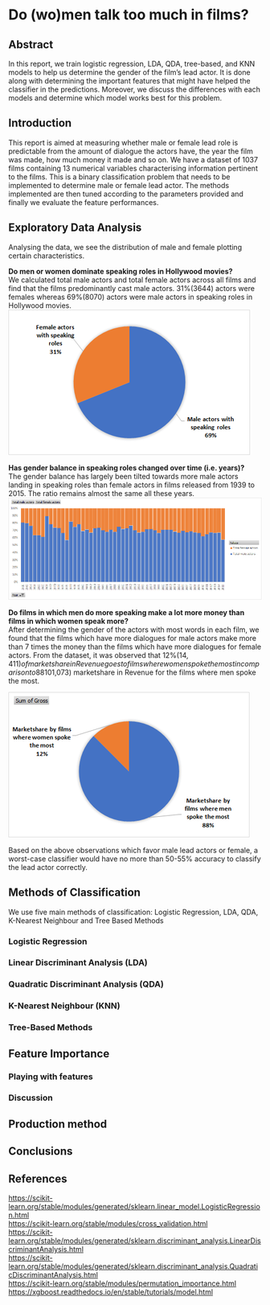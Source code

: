# Do (wo)men talk too much in films?  
## Abstract  
In this report, we train logistic regression, LDA, QDA, tree-based, and KNN
models to help us determine the gender of the film’s lead actor. It is done along
with determining the important features that might have helped the classifier in the
predictions. Moreover, we discuss the differences with each models and determine
which model works best for this problem.  
## Introduction  
This report is aimed at measuring whether male or female lead role is predictable from the amount
of dialogue the actors have, the year the film was made, how much money it made and so on. We
have a dataset of 1037 films containing 13 numerical variables characterising information pertinent to
the films. This is a binary classification problem that needs to be implemented to determine male or
female lead actor. The methods implemented are then tuned according to the parameters provided
and finally we evaluate the feature performances.  
## Exploratory Data Analysis  
Analysing the data, we see the distribution of male and female plotting certain characteristics.  

**Do men or women dominate speaking roles in Hollywood movies?**  
We calculated total male actors and total female actors across all films and find that the films
predominantly cast male actors. 31%(3644) actors were females whereas 69%(8070) actors were
male actors in speaking roles in Hollywood movies.
![ttl_male_ttl_female](imgs/ttl_male_ttl_female.png)
<span id="fig:fig_1" label="fig:fig_1"></span>

**Has gender balance in speaking roles changed over time (i.e. years)?**  
The gender balance has largely been tilted towards more male actors landing in speaking roles than
female actors in films released from 1939 to 2015. The ratio remains almost the same all these years.
![male_female_withtime](imgs/male_female_withtime.png)
<span id="fig:fig_2" label="fig:fig_2"></span>

**Do films in which men do more speaking make a lot more money than films in which women speak more?**  
After determining the gender of the actors with most words in each film, we found that the films
which have more dialogues for male actors make more than 7 times the money than the films which
have more dialogues for female actors. From the dataset, it was observed that 12%($14,411) of
marketshare in Revenue goes to films where women spoke the most in comparison to 88%($101,073)
marketshare in Revenue for the films where men spoke the most.  

![spokemore](imgs/spokemore.png)
<span id="fig:fig_3" label="fig:fig_3"></span>

Based on the above observations which favor male lead actors or female, a worst-case classifier would
have no more than 50-55% accuracy to classify the lead actor correctly.  

## Methods of Classification  
We use five main methods of classification: Logistic Regression, LDA, QDA, K-Nearest Neighbour and Tree Based Methods  

### Logistic Regression

### Linear Discriminant Analysis (LDA)  

### Quadratic Discriminant Analysis (QDA)  

### K-Nearest Neighbour (KNN)  

### Tree-Based Methods

## Feature Importance

### Playing with features

### Discussion  

## Production method  

## Conclusions  

## References  
https://scikit-learn.org/stable/modules/generated/sklearn.linear_model.LogisticRegression.html  
https://scikit-learn.org/stable/modules/cross_validation.html  
https://scikit-learn.org/stable/modules/generated/sklearn.discriminant_analysis.LinearDiscriminantAnalysis.html  
https://scikit-learn.org/stable/modules/generated/sklearn.discriminant_analysis.QuadraticDiscriminantAnalysis.html  
https://scikit-learn.org/stable/modules/permutation_importance.html  
https://xgboost.readthedocs.io/en/stable/tutorials/model.html  
